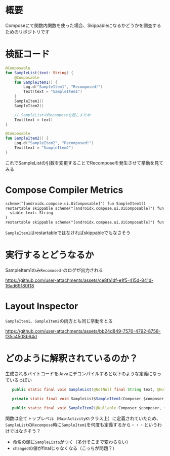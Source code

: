 # 概要

Composeにて関数内関数を使った場合、Skippableになるかどうかを調査するためのリポジトリです

# 検証コード

```kotlin
@Composable
fun SampleList(text: String) {
    @Composable
    fun SampleItem1() {
        Log.d("SampleItem1", "Recomposed!")
        Text(text = "SampleItem1")
    }
    SampleItem1()
    SampleItem2()

    // SampleListのRecomposeを起こすため
    Text(text = text)
}

@Composable
fun SampleItem2() {
    Log.d("SampleItem2", "Recomposed!")
    Text(text = "SampleItem2")
}
```

これでSampleListの引数を変更することでRecomposeを発生させて挙動を見てみる

# Compose Compiler Metrics

```txt
scheme("[androidx.compose.ui.UiComposable]") fun SampleItem1()
restartable skippable scheme("[androidx.compose.ui.UiComposable]") fun SampleList(
  stable text: String
)
restartable skippable scheme("[androidx.compose.ui.UiComposable]") fun SampleItem2()

```

`SampleItem1`はrestartableではなければskippableでもなさそう

# 実行するとどうなるか

SampleItem1のみ`Recomosed!`のログが出力される

https://github.com/user-attachments/assets/ce8fa1df-e1f5-415d-841d-16ad69180f18

# Layout Inspector

`SampleItem1`、`SampleItem2`の両方とも同じ挙動をとる

https://github.com/user-attachments/assets/bb24d849-7576-4792-8758-f35c4508b64d

# どのように解釈されているのか？

生成されるバイトコードをJavaにデコンパイルすると以下のような定義になっているっぽい

```java
   public static final void SampleList(@NotNull final String text, @Nullable Composer $composer, final int $changed)

   private static final void SampleList$SampleItem1(Composer $composer, int $changed)

   public static final void SampleItem2(@Nullable Composer $composer, final int $changed)
```

関数は全てトップレベル（`MainActivityKt`クラス上）に定義されていたため、`SampleList`の`Recompose`時に`SampleItem1`を何度も定義するから・・・というわけではなさそう？

- 命名の頭に`SampleList$`がつく（多分そこまで変わらない）
- `changed`の値がfinalじゃなくなる（こっちが問題？）
